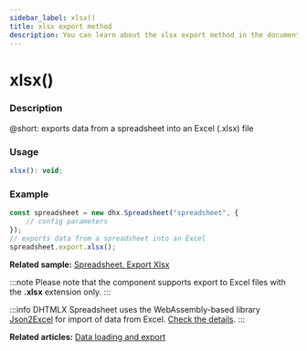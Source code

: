 ```yaml
---
sidebar_label: xlsx()
title: xlsx export method
description: You can learn about the xlsx export method in the documentation of the DHTMLX JavaScript Spreadsheet library. Browse developer guides and API reference, try out code examples and live demos, and download a free 30-day evaluation version of DHTMLX Spreadsheet.
---
```


# xlsx()

### Description

@short: exports data from a spreadsheet into an Excel (.xlsx) file

### Usage

~~~jsx
xlsx(): void;
~~~

### Example

~~~jsx {5}
const spreadsheet = new dhx.Spreadsheet("spreadsheet", {
    // config parameters
});
// exports data from a spreadsheet into an Excel
spreadsheet.export.xlsx();
~~~

**Related sample:** [Spreadsheet. Export Xlsx](https://snippet.dhtmlx.com/btyo3j8s)

:::note 
Please note that the component supports export to Excel files with the **.xlsx** extension only.
:::

:::info
DHTMLX Spreadsheet uses the WebAssembly-based library [Json2Excel](https://github.com/dhtmlx/json2excel) for import of data from Excel. [Check the details](loading_data.md#exporting-data).
:::

**Related articles:** [Data loading and export](loading_data.md)
